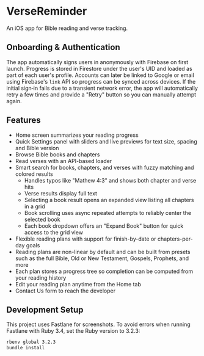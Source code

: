 # VerseReminder

An iOS app for Bible reading and verse tracking.

## Onboarding & Authentication

The app automatically signs users in anonymously with Firebase on first launch.
Progress is stored in Firestore under the user's UID and loaded as part of each
user's profile. Accounts can later be linked to Google or email using Firebase's
`link` API so progress can be synced across devices.
If the initial sign‑in fails due to a transient network error, the app will
automatically retry a few times and provide a "Retry" button so you can manually
attempt again.

## Features

- Home screen summarizes your reading progress
- Quick Settings panel with sliders and live previews for text size, spacing and Bible version
- Browse Bible books and chapters
- Read verses with an API-based loader
- Smart search for books, chapters, and verses with fuzzy matching and colored results
  - Handles typos like "Mathew 4:3" and shows both chapter and verse hits
  - Verse results display full text
  - Selecting a book result opens an expanded view listing all chapters in a grid
  - Book scrolling uses async repeated attempts to reliably center the selected book
  - Each book dropdown offers an "Expand Book" button for quick access to the grid view
- Flexible reading plans with support for finish-by-date or chapters-per-day goals
- Reading plans are non-linear by default and can be built from presets such as the full Bible, Old or New Testament, Gospels, Prophets, and more
- Each plan stores a progress tree so completion can be computed from your reading history
- Edit your reading plan anytime from the Home tab
- Contact Us form to reach the developer

## Development Setup

This project uses Fastlane for screenshots. To avoid errors when running Fastlane with Ruby 3.4, set the Ruby version to 3.2.3:

```bash
rbenv global 3.2.3
bundle install
```
